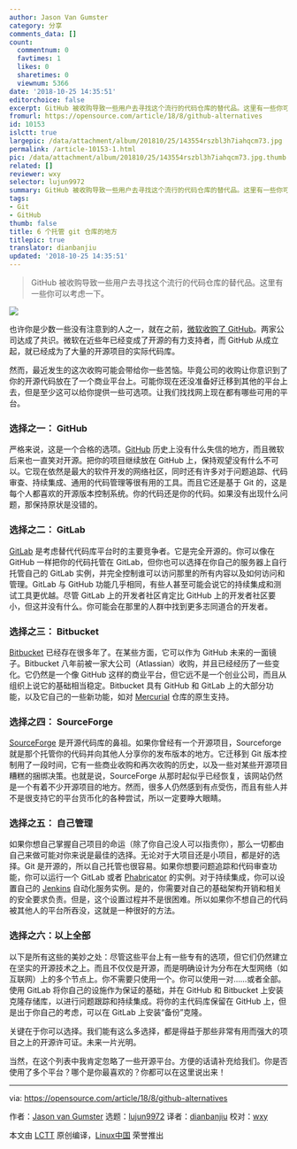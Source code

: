 ```yaml
---
author: Jason Van Gumster
category: 分享
comments_data: []
count:
  commentnum: 0
  favtimes: 1
  likes: 0
  sharetimes: 0
  viewnum: 5366
date: '2018-10-25 14:35:51'
editorchoice: false
excerpt: GitHub 被收购导致一些用户去寻找这个流行的代码仓库的替代品。这里有一些你可以考虑一下。
fromurl: https://opensource.com/article/18/8/github-alternatives
id: 10153
islctt: true
largepic: /data/attachment/album/201810/25/143554rszbl3h7iahqcm73.jpg
permalink: /article-10153-1.html
pic: /data/attachment/album/201810/25/143554rszbl3h7iahqcm73.jpg.thumb.jpg
related: []
reviewer: wxy
selector: lujun9972
summary: GitHub 被收购导致一些用户去寻找这个流行的代码仓库的替代品。这里有一些你可以考虑一下。
tags:
- Git
- GitHub
thumb: false
title: 6 个托管 git 仓库的地方
titlepic: true
translator: dianbanjiu
updated: '2018-10-25 14:35:51'
---
```



> 
> GitHub 被收购导致一些用户去寻找这个流行的代码仓库的替代品。这里有一些你可以考虑一下。
> 
> 
> 


![](/data/attachment/album/201810/25/143554rszbl3h7iahqcm73.jpg)


也许你是少数一些没有注意到的人之一，就在之前，[微软收购了 GitHub](https://www.theverge.com/2018/6/4/17422788/microsoft-github-acquisition-official-deal)。两家公司达成了共识。微软在近些年已经变成了开源的有力支持者，而 GitHub 从成立起，就已经成为了大量的开源项目的实际代码库。


然而，最近发生的这次收购可能会带给你一些苦恼。毕竟公司的收购让你意识到了你的开源代码放在了一个商业平台上。可能你现在还没准备好迁移到其他的平台上去，但是至少这可以给你提供一些可选项。让我们找找网上现在都有哪些可用的平台。


### 选择之一： GitHub


严格来说，这是一个合格的选项。[GitHub](https://github.com/) 历史上没有什么失信的地方，而且微软后来也一直笑对开源。把你的项目继续放在 GitHub 上，保持观望没有什么不可以。它现在依然是最大的软件开发的网络社区，同时还有许多对于问题追踪、代码审查、持续集成、通用的代码管理等很有用的工具。而且它还是基于 Git 的，这是每个人都喜欢的开源版本控制系统。你的代码还是你的代码。如果没有出现什么问题，那保持原状是没错的。


### 选择之二： GitLab


[GitLab](https://gitlab.com) 是考虑替代代码库平台时的主要竞争者。它是完全开源的。你可以像在 GitHub 一样把你的代码托管在 GitLab，但你也可以选择在你自己的服务器上自行托管自己的 GitLab 实例，并完全控制谁可以访问那里的所有内容以及如何访问和管理。GitLab 与 GitHub 功能几乎相同，有些人甚至可能会说它的持续集成和测试工具更优越。尽管 GitLab 上的开发者社区肯定比 GitHub 上的开发者社区要小，但这并没有什么。你可能会在那里的人群中找到更多志同道合的开发者。


### 选择之三： Bitbucket


[Bitbucket](https://bitbucket.org) 已经存在很多年了。在某些方面，它可以作为 GitHub 未来的一面镜子。Bitbucket 八年前被一家大公司（Atlassian）收购，并且已经经历了一些变化。它仍然是一个像 GitHub 这样的商业平台，但它远不是一个创业公司，而且从组织上说它的基础相当稳定。Bitbucket 具有 GitHub 和 GitLab 上的大部分功能，以及它自己的一些新功能，如对 [Mercurial](https://www.mercurial-scm.org/wiki/Repository) 仓库的原生支持。


### 选择之四： SourceForge


[SourceForge](https://sourceforge.net) 是开源代码库的鼻祖。如果你曾经有一个开源项目，Sourceforge 就是那个托管你的代码并向其他人分享你的发布版本的地方。它迁移到 Git 版本控制用了一段时间，它有一些商业收购和再次收购的历史，以及一些对某些开源项目糟糕的捆绑决策。也就是说，SourceForge 从那时起似乎已经恢复，该网站仍然是一个有着不少开源项目的地方。然而，很多人仍然感到有点受伤，而且有些人并不是很支持它的平台货币化的各种尝试，所以一定要睁大眼睛。


### 选择之五： 自己管理


如果你想自己掌握自己项目的命运（除了你自己没人可以指责你），那么一切都由自己来做可能对你来说是最佳的选择。无论对于大项目还是小项目，都是好的选择。Git 是开源的，所以自己托管也很容易。如果你想要问题追踪和代码审查功能，你可以运行一个 GitLab 或者 [Phabricator](https://phacility.com/phabricator/) 的实例。对于持续集成，你可以设置自己的 [Jenkins](https://jenkins.io) 自动化服务实例。是的，你需要对自己的基础架构开销和相关的安全要求负责。但是，这个设置过程并不是很困难。所以如果你不想自己的代码被其他人的平台所吞没，这就是一种很好的方法。


### 选择之六：以上全部


以下是所有这些的美妙之处：尽管这些平台上有一些专有的选项，但它们仍然建立在坚实的开源技术之上。而且不仅仅是开源，而是明确设计为分布在大型网络（如互联网）上的多个节点上。你不需要只使用一个。你可以使用一对……或者全部。使用 GitLab 将你自己的设施作为保证的基础，并在 GitHub 和 Bitbucket 上安装克隆存储库，以进行问题跟踪和持续集成。将你的主代码库保留在 GitHub 上，但是出于你自己的考虑，可以在 GitLab 上安装“备份”克隆。


关键在于你可以选择。我们能有这么多选择，都是得益于那些非常有用而强大的项目之上的开源许可证。未来一片光明。


当然，在这个列表中我肯定忽略了一些开源平台。方便的话请补充给我们。你是否使用了多个平台？哪个是你最喜欢的？你都可以在这里说出来！




---


via: <https://opensource.com/article/18/8/github-alternatives>


作者：[Jason van Gumster](https://opensource.com/users/mairin) 选题：[lujun9972](https://github.com/lujun9972) 译者：[dianbanjiu](https://github.com/dianbanjiu) 校对：[wxy](https://github.com/wxy)


本文由 [LCTT](https://github.com/LCTT/TranslateProject) 原创编译，[Linux中国](https://linux.cn/) 荣誉推出